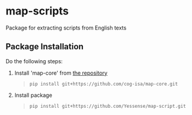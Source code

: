 # map-scripts

Package for extracting scripts from English texts

## Package Installation

Do the following steps:

1. Install 'map-core' from [the repository](https://github.com/cog-isa/map-core) 
   > `pip install git+https://github.com/cog-isa/map-core.git`
3. Install package
   >`pip install git+https://github.com/Yessense/map-script.git`
